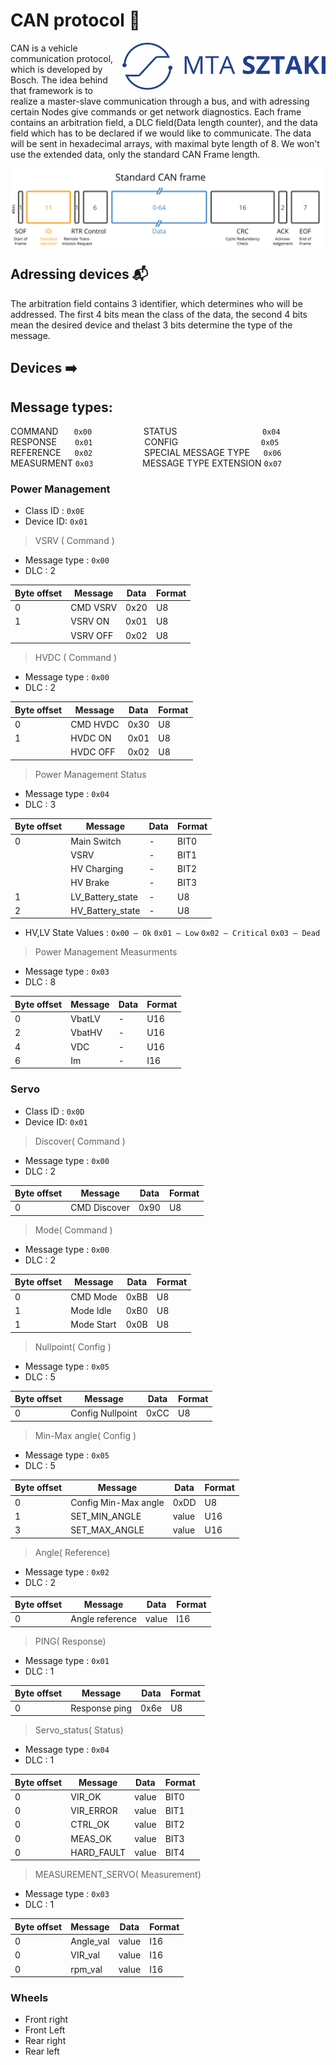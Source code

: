 # CAN protocol 📑

<img align="right" width="325" height="75" src="https://github.com/istvan-knab/jarmuiranyitas_2/blob/main/Old%20Documentation/Pictures/sztaki_logo_kek.png">

CAN is a vehicle communication protocol, which is developed by Bosch. The idea behind that framework is to realize a master-slave communication through a bus, and with adressing certain Nodes give commands or get network diagnostics. Each frame contains an arbitration field, a DLC field(Data length counter), and the data field which has to be declared if we would like to communicate. The data will be sent in hexadecimal arrays, with maximal byte length of 8. We won't use the extended data, only the standard CAN Frame length.

<img align="center" src="https://github.com/istvan-knab/jarmuiranyitas_2/blob/main/Old%20Documentation/Pictures/CAN-bus-frame-standard-message-SOF-ID-RTR-Control-Data-CRC-ACK-EOF.svg">

## Adressing devices 📬
The arbitration field contains 3 identifier, which determines who will be addressed. The first 4 bits mean the class of the data, the second 4 bits mean the desired device and thelast 3 bits determine the type of the message.

## Devices ➡️
## Message types: 

COMMAND &emsp;&ensp;`0x00` &emsp; &emsp; &emsp;&emsp;&ensp;&nbsp; STATUS &emsp; &emsp; &emsp;&emsp; &emsp; &emsp; &emsp; &ensp;  `0x04` </br>
RESPONSE &emsp;&ensp;  `0x01` &emsp; &emsp; &emsp; &emsp;&ensp; CONFIG &emsp; &emsp; &emsp;&emsp; &emsp; &emsp; &emsp; &ensp;`0x05` </br>
REFERENCE &emsp; `0x02` &emsp; &emsp; &emsp; &emsp;&ensp; SPECIAL MESSAGE TYPE &emsp; `0x06` </br>
MEASURMENT `0x03` &emsp; &emsp; &emsp;&emsp;&ensp; MESSAGE TYPE EXTENSION `0x07`



### Power Management
- Class ID :  `0x0E`
- Device ID: `0x01`

> VSRV ( Command )
- Message type :  `0x00`
- DLC : 2

|  Byte offset  |    Message    |     Data    |     Format   |
| ------------- | ------------- |-------------|--------------|
|      0        |    CMD VSRV   |    0x20     |      U8      |
|      1        |    VSRV ON    |    0x01     |      U8      |
|               |    VSRV OFF   |    0x02     |      U8      |

> HVDC ( Command )
- Message type :  `0x00`
- DLC : 2

|  Byte offset  |    Message    |     Data    |     Format   |
| ------------- | ------------- |-------------|--------------|
|      0        |    CMD HVDC   |    0x30     |      U8      |
|      1        |    HVDC ON    |    0x01     |      U8      |
|               |    HVDC OFF   |    0x02     |      U8      |
> Power Management Status
- Message type :  `0x04`
- DLC : 3

|  Byte offset  |    Message     |     Data    |     Format   |
| ------------- | -------------  |-------------|--------------|
|      0        |   Main Switch  |      -      |      BIT0    |
|               |      VSRV      |      -      |      BIT1    |
|               |   HV Charging  |      -      |      BIT2    |
|               |    HV Brake    |      -      |      BIT3    |
|        1      |LV_Battery_state|      -      |     U8       |
|        2      |HV_Battery_state|      -      |     U8       |
- HV,LV State Values : `0x00 – Ok` `0x01 – Low` `0x02 – Critical` `0x03 – Dead`

> Power Management Measurments
- Message type : `0x03`
- DLC : 8

|  Byte offset  |    Message     |     Data    |     Format   |
| ------------- | -------------  |-------------|--------------|
|      0        |   VbatLV       |      -      |      U16     |
|      2        |   VbatHV       |      -      |      U16     |
|      4        |   VDC          |      -      |      U16     |
|      6        |   Im           |      -      |      I16     |

### Servo
- Class ID :  `0x0D`
- Device ID: `0x01`

> Discover( Command )
- Message type :  `0x00`
- DLC : 2

|  Byte offset  |    Message    |     Data    |     Format   |
| ------------- | ------------- |-------------|--------------|
|      0        |  CMD Discover |    0x90     |      U8      |

> Mode( Command )
- Message type :  `0x00`
- DLC : 2

|  Byte offset  |    Message     |     Data    |     Format   |
| ------------- | -------------  |-------------|--------------|
|      0        |   CMD Mode     |    0xBB     |      U8      |
|      1        |   Mode Idle    |    0xB0     |      U8      |
|      1        |   Mode Start   |    0x0B     |      U8      |

> Nullpoint( Config )
- Message type :  `0x05`
- DLC : 5

|  Byte offset  |    Message    |     Data    |     Format   |
| ------------- | ------------- |-------------|--------------|
|      0        |  Config Nullpoint |    0xCC    |      U8      |

> Min-Max angle( Config )
- Message type :  `0x05`
- DLC : 5

|  Byte offset  |    Message     |     Data    |     Format   |
| ------------- | -------------  |-------------|--------------|
|      0        |   Config Min-Max angle    |    0xDD     |      U8      |
|      1        |   SET_MIN_ANGLE  |    value     |      U16      |
|      3        |   SET_MAX_ANGLE  |    value     |      U16     |


> Angle( Reference)
- Message type :  `0x02`
- DLC : 2

|  Byte offset  |    Message    |     Data    |     Format   |
| ------------- | ------------- |-------------|--------------|
|      0        |  Angle reference |    value    |      I16      |

> PING( Response)
- Message type :  `0x01`
- DLC : 1

|  Byte offset  |    Message    |     Data    |     Format   |
| ------------- | ------------- |-------------|--------------|
|      0        |  Response ping|    0x6e    |      U8      |

> Servo_status( Status)
- Message type :  `0x04`
- DLC : 1

|  Byte offset  |    Message     |     Data    |     Format   |
| ------------- | -------------  |-------------|--------------|
|      0        |   VIR_OK    |    value    |      BIT0    |
|      0        |   VIR_ERROR    |    value     |      BIT1    |
|      0        |   CTRL_OK   |    value     |      BIT2    | 
|      0        |   MEAS_OK   |    value     |      BIT3    |
|      0        |   HARD_FAULT  |    value     |      BIT4    |

> MEASUREMENT_SERVO( Measurement)
- Message type :  `0x03`
- DLC : 1

|  Byte offset  |    Message     |     Data    |     Format   |
| ------------- | -------------  |-------------|--------------|
|      0        |   Angle_val    |    value    |      I16     | 
|      0        |   VIR_val      |    value    |      I16     |
|      0        |   rpm_val      |    value    |      I16     | 
 
### Wheels
- Front right
- Front Left
- Rear right
- Rear left

